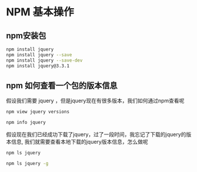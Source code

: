 # NPM 基本操作


## npm安装包

```bash
npm install jquery
npm install jquery --save
npm install jquery --save-dev
npm install jquery@3.3.1
```

## npm 如何查看一个包的版本信息

假设我们需要  jquery ，但是jquery现在有很多版本，我们如何通过npm查看呢
```bash
npm view jquery versions

npm info jquery
```

假设现在我们已经成功下载了jquery，过了一段时间，我忘记了下载的jquery的版本信息, 我们就需要查看本地下载的jquery版本信息，怎么做呢

```bash
npm ls jquery

npm ls jquery -g
```


